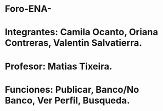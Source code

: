 # Foro-ENA-
# Integrantes: Camila Ocanto, Oriana Contreras, Valentin Salvatierra.
# Profesor: Matias Tixeira.
# Funciones: Publicar, Banco/No Banco, Ver Perfil, Busqueda.

